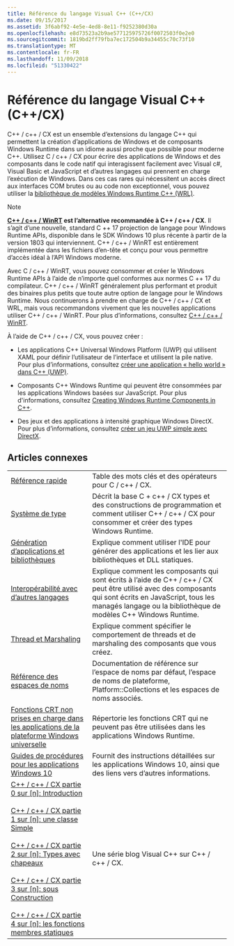 ```yaml
---
title: Référence du langage Visual C++ (C++/CX)
ms.date: 09/15/2017
ms.assetid: 3f6abf92-4e5e-4ed8-8e11-f9252380d30a
ms.openlocfilehash: e8d73523a2b9ae577125975726f0072503f0e2e0
ms.sourcegitcommit: 1819bd2ff79fba7ec172504b9a34455c70c73f10
ms.translationtype: MT
ms.contentlocale: fr-FR
ms.lasthandoff: 11/09/2018
ms.locfileid: "51330422"
---
```

# <a name="visual-c-language-reference-ccx"></a>Référence du langage Visual C++ (C++/CX)

C++ / c++ / CX est un ensemble d’extensions du langage C++ qui permettent la création d’applications de Windows et de composants Windows Runtime dans un idiome aussi proche que possible pour moderne C++. Utilisez C / c++ / CX pour écrire des applications de Windows et des composants dans le code natif qui interagissent facilement avec Visual c#, Visual Basic et JavaScript et d’autres langages qui prennent en charge l’exécution de Windows. Dans ces cas rares qui nécessitent un accès direct aux interfaces COM brutes ou au code non exceptionnel, vous pouvez utiliser la [bibliothèque de modèles Windows Runtime C++ (WRL)](../windows/windows-runtime-cpp-template-library-wrl.md).

> [!NOTE]
> **[C++ / c++ / WinRT](https://docs.microsoft.com/windows/uwp/cpp-and-winrt-apis/index) est l’alternative recommandée à C++ / c++ / CX**. Il s’agit d’une nouvelle, standard C ++ 17 projection de langage pour Windows Runtime APIs, disponible dans le SDK Windows 10 plus récente à partir de la version 1803 qui interviennent. C++ / c++ / WinRT est entièrement implémentée dans les fichiers d’en-tête et conçu pour vous permettre d’accès idéal à l’API Windows moderne.
>
> Avec C / c++ / WinRT, vous pouvez consommer et créer le Windows Runtime APIs à l’aide de n’importe quel conformes aux normes C ++ 17 du compilateur. C++ / c++ / WinRT généralement plus performant et produit des binaires plus petits que toute autre option de langage pour le Windows Runtime. Nous continuerons à prendre en charge de C++ / c++ / CX et WRL, mais vous recommandons vivement que les nouvelles applications utiliser C++ / c++ / WinRT. Pour plus d’informations, consultez [C++ / c++ / WinRT](https://docs.microsoft.com/windows/uwp/cpp-and-winrt-apis/index).

À l’aide de C++ / c++ / CX, vous pouvez créer :

- Les applications C++ Universal Windows Platform (UWP) qui utilisent XAML pour définir l’utilisateur de l’interface et utilisent la pile native. Pour plus d’informations, consultez [créer une application « hello world » dans C++ (UWP)](/windows/uwp/get-started/create-a-basic-windows-10-app-in-cpp).

- Composants C++ Windows Runtime qui peuvent être consommées par les applications Windows basées sur JavaScript. Pour plus d'informations, consultez [Creating Windows Runtime Components in C++](/windows/uwp/winrt-components/creating-windows-runtime-components-in-cpp).

- Des jeux et des applications à intensité graphique Windows DirectX. Pour plus d’informations, consultez [créer un jeu UWP simple avec DirectX](/windows/uwp/gaming/tutorial--create-your-first-metro-style-directx-game).

## <a name="related-articles"></a>Articles connexes

|||
|-|-|
|[Référence rapide](../cppcx/quick-reference-c-cx.md)|Table des mots clés et des opérateurs pour C / c++ / CX.|
|[Système de type](../cppcx/type-system-c-cx.md)|Décrit la base C + c++ / CX types et des constructions de programmation et comment utiliser C++ / c++ / CX pour consommer et créer des types Windows Runtime.|
|[Génération d’applications et bibliothèques](../cppcx/building-apps-and-libraries-c-cx.md)|Explique comment utiliser l'IDE pour générer des applications et les lier aux bibliothèques et DLL statiques.|
|[Interopérabilité avec d’autres langages](../cppcx/interoperating-with-other-languages-c-cx.md)|Explique comment les composants qui sont écrits à l’aide de C++ / c++ / CX peut être utilisé avec des composants qui sont écrits en JavaScript, tous les managés langage ou la bibliothèque de modèles C++ Windows Runtime.|
|[Thread et Marshaling](../cppcx/threading-and-marshaling-c-cx.md)|Explique comment spécifier le comportement de threads et de marshaling des composants que vous créez.|
|[Référence des espaces de noms](../cppcx/namespaces-reference-c-cx.md)|Documentation de référence sur l’espace de noms par défaut, l’espace de noms de plateforme, Platform::Collections et les espaces de noms associés.|
|[Fonctions CRT non prises en charge dans les applications de la plateforme Windows universelle](../cppcx/crt-functions-not-supported-in-universal-windows-platform-apps.md)|Répertorie les fonctions CRT qui ne peuvent pas être utilisées dans les applications Windows Runtime.|
|[Guides de procédures pour les applications Windows 10](https://msdn.microsoft.com/library/windows/apps/xaml/mt244352.aspx)|Fournit des instructions détaillées sur les applications Windows 10, ainsi que des liens vers d’autres informations.|
|[C++ / c++ / CX partie 0 sur \[n\]: Introduction](https://blogs.msdn.microsoft.com/vcblog/2012/08/29/ccx-part-0-of-n-an-introduction/)<br /><br />[C++ / c++ / CX partie 1 sur \[n\]: une classe Simple](https://blogs.msdn.microsoft.com/vcblog/2012/09/05/ccx-part-1-of-n-a-simple-class/)<br /><br />[C++ / c++ / CX partie 2 sur \[n\]: Types avec chapeaux](https://blogs.msdn.microsoft.com/vcblog/2012/09/17/ccx-part-2-of-n-types-that-wear-hats/)<br /><br />[C++ / c++ / CX partie 3 sur \[n\]: sous Construction](https://blogs.msdn.microsoft.com/vcblog/2012/10/05/ccx-part-3-of-n-under-construction/)<br /><br />[C++ / c++ / CX partie 4 sur \[n\]: les fonctions membres statiques](https://blogs.msdn.microsoft.com/vcblog/2012/10/19/ccx-part-4-of-n-static-member-functions/)|Une série blog Visual C++ sur C++ / c++ / CX.|

